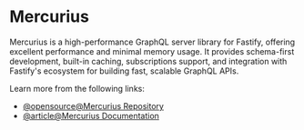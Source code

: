 # Mercurius

Mercurius is a high-performance GraphQL server library for Fastify, offering excellent performance and minimal memory usage. It provides schema-first development, built-in caching, subscriptions support, and integration with Fastify's ecosystem for building fast, scalable GraphQL APIs.

Learn more from the following links:

- [@opensource@Mercurius Repository](https://github.com/mercurius-js/mercurius)
- [@article@Mercurius Documentation](https://mercurius.dev/)
